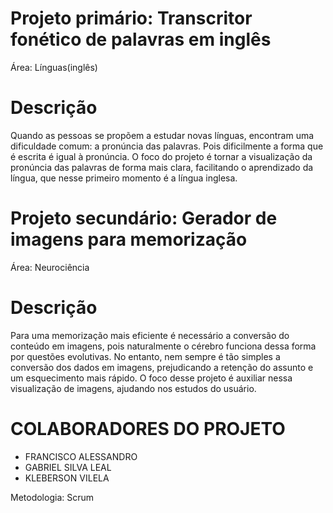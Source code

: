 # Projeto primário: Transcritor fonético de palavras em inglês

 Área: Línguas(inglês)
# Descrição
Quando as pessoas se propõem a estudar novas línguas, encontram uma dificuldade comum: a pronúncia das palavras. Pois dificilmente a forma que é escrita é igual à pronúncia. O foco do projeto é tornar a visualização da pronúncia das palavras de forma mais clara, facilitando o aprendizado da língua, que nesse primeiro momento é a língua inglesa.



 
# Projeto secundário: Gerador de imagens para memorização

 Área: Neurociência
# Descrição
Para uma memorização mais eficiente é necessário a conversão do conteúdo em imagens, pois naturalmente o cérebro funciona dessa forma por questões evolutivas. No entanto, nem sempre é tão simples a conversão dos dados em imagens, prejudicando a retenção do assunto e um esquecimento mais rápido. O foco desse projeto é auxiliar nessa visualização de imagens, ajudando nos estudos do usuário.



# COLABORADORES DO PROJETO

* FRANCISCO ALESSANDRO
* GABRIEL SILVA LEAL
* KLEBERSON VILELA

Metodologia: Scrum
